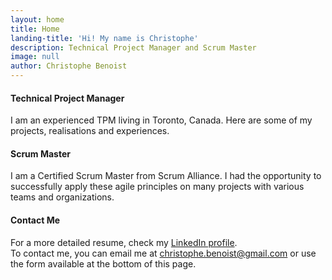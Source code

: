 ```yaml
---
layout: home
title: Home
landing-title: 'Hi! My name is Christophe'
description: Technical Project Manager and Scrum Master
image: null
author: Christophe Benoist
---
```

<h4>Technical Project Manager</h4>
<p>I am an experienced TPM living in Toronto, Canada. Here are some of my projects, realisations and experiences.</p>

<h4>Scrum Master</h4>
<p>I am a Certified Scrum Master from Scrum Alliance. I had the opportunity to successfully apply these agile principles on many projects with various teams and organizations.</p>

<h4>Contact Me</h4>
For a more detailed resume, check my <a href="https://www.linkedin.com/in/christophebenoist/" target="_blank">LinkedIn profile</a>.
<br>To contact me, you can email me at <a href="mailto:christophe.benoist@gmail.com">christophe.benoist@gmail.com</a> or use the form available at the bottom of this page.